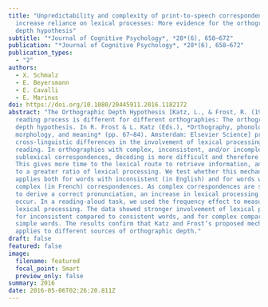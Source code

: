 ```yaml
---
title: "Unpredictability and complexity of print-to-speech correspondences
  increase reliance on lexical processes: More evidence for the orthographic
  depth hypothesis"
subtitle: "*Journal of Cognitive Psychology*, *28*(6), 658–672"
publication: "*Journal of Cognitive Psychology*, *28*(6), 658–672"
publication_types:
  - "2"
authors:
  - X. Schmalz
  - E. Beyersmann
  - E. Cavalli
  - E. Marinus
doi: https://doi.org/10.1080/20445911.2016.1182172
abstract: "The Orthographic Depth Hypothesis [Katz, L., & Frost, R. (1992). The
  reading process is different for different orthographies: The orthographic
  depth hypothesis. In R. Frost & L. Katz (Eds.), *Orthography, phonology,
  morphology, and meaning* (pp. 67–84). Amsterdam: Elsevier Science] proposes
  cross-linguistic differences in the involvement of lexical processing during
  reading. In orthographies with complex, inconsistent, and/or incomplete
  sublexical correspondences, decoding is more difficult and therefore slower.
  This gives more time to the lexical route to retrieve information, and leads
  to a greater ratio of lexical processing. We test whether this mechanism
  applies both for words with inconsistent (in English) and for words with
  complex (in French) correspondences. As complex correspondences are sufficient
  to derive a correct pronunciation, an increase in lexical processing may not
  occur. In a reading-aloud task, we used the frequency effect to measure
  lexical processing. The data showed stronger involvement of lexical processing
  for inconsistent compared to consistent words, and for complex compared to
  simple words. The results confirm that Katz and Frost’s proposed mechanism
  applies to different sources of orthographic depth."
draft: false
featured: false
image:
  filename: featured
  focal_point: Smart
  preview_only: false
summary: 2﻿016
date: 2016-05-06T02:26:20.811Z
---
```

